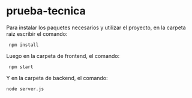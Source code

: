 # prueba-tecnica

Para instalar los paquetes necesarios y utilizar el proyecto, en la carpeta raiz escribir el comando:

``` npm install```

Luego en la carpeta de frontend, el comando:

``` npm start```

Y en la carpeta de backend, el comando:

```node server.js ```
